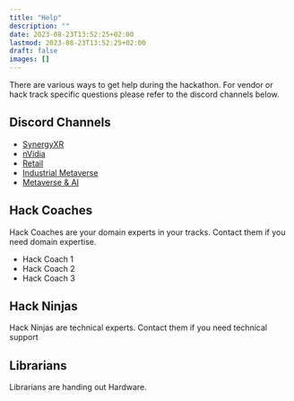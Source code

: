```yaml
---
title: "Help"
description: ""
date: 2023-08-23T13:52:25+02:00
lastmod: 2023-08-23T13:52:25+02:00
draft: false
images: []
---
```

There are various ways to get help during the hackathon.
For vendor or hack track specific questions please refer to the discord channels below.

## Discord Channels
- [SynergyXR](https://discord.com/channels/1136239538746957894/1138035004618838066)
- [nVidia](https://discord.com/channels/1136239538746957894/1138035025577787454)
- [Retail](https://discord.com/channels/1136239538746957894/1138020052264828968)
- [Industrial Metaverse](https://discord.com/channels/1136239538746957894/1138020089384415292)
- [Metaverse & AI](https://discord.com/channels/1136239538746957894/1138020136083796021)

## Hack Coaches
Hack Coaches are your domain experts in your tracks. Contact them if you need domain expertise.

- Hack Coach 1
- Hack Coach 2
- Hack Coach 3

## Hack Ninjas
Hack Ninjas are technical experts. Contact them if you need technical support

## Librarians
Librarians are handing out Hardware.